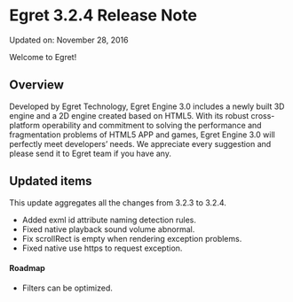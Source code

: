 Egret 3.2.4 Release Note
===============================


Updated on: November 28, 2016


Welcome to Egret!

## Overview

Developed by Egret Technology, Egret Engine 3.0 includes a newly built 3D engine and a 2D engine created based on HTML5. With its robust cross-platform operability and commitment to solving the performance and fragmentation problems of HTML5 APP and games, Egret Engine 3.0 will perfectly meet developers’ needs. We appreciate every suggestion and please send it to Egret team if you have any.

## Updated items

This update aggregates all the changes from 3.2.3 to 3.2.4.

* Added exml id attribute naming detection rules.
* Fixed native playback sound volume abnormal.
* Fix scrollRect is empty when rendering exception problems.
* Fixed native use https to request exception.

#### Roadmap
* Filters can be optimized.